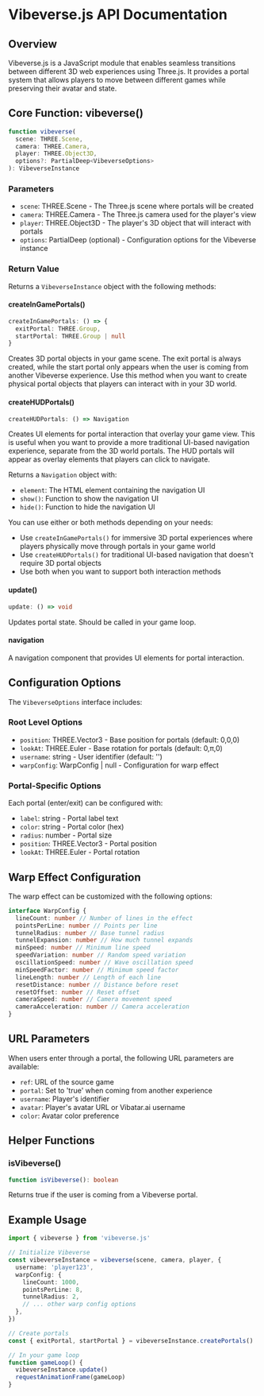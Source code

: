 # Vibeverse.js API Documentation

## Overview

Vibeverse.js is a JavaScript module that enables seamless transitions between different 3D web experiences using Three.js. It provides a portal system that allows players to move between different games while preserving their avatar and state.

## Core Function: vibeverse()

```typescript
function vibeverse(
  scene: THREE.Scene,
  camera: THREE.Camera,
  player: THREE.Object3D,
  options?: PartialDeep<VibeverseOptions>
): VibeverseInstance
```

### Parameters

- `scene`: THREE.Scene - The Three.js scene where portals will be created
- `camera`: THREE.Camera - The Three.js camera used for the player's view
- `player`: THREE.Object3D - The player's 3D object that will interact with portals
- `options`: PartialDeep<VibeverseOptions> (optional) - Configuration options for the Vibeverse instance

### Return Value

Returns a `VibeverseInstance` object with the following methods:

#### createInGamePortals()

```typescript
createInGamePortals: () => {
  exitPortal: THREE.Group,
  startPortal: THREE.Group | null
}
```

Creates 3D portal objects in your game scene. The exit portal is always created, while the start portal only appears when the user is coming from another Vibeverse experience. Use this method when you want to create physical portal objects that players can interact with in your 3D world.

#### createHUDPortals()

```typescript
createHUDPortals: () => Navigation
```

Creates UI elements for portal interaction that overlay your game view. This is useful when you want to provide a more traditional UI-based navigation experience, separate from the 3D world portals. The HUD portals will appear as overlay elements that players can click to navigate.

Returns a `Navigation` object with:

- `element`: The HTML element containing the navigation UI
- `show()`: Function to show the navigation UI
- `hide()`: Function to hide the navigation UI

You can use either or both methods depending on your needs:

- Use `createInGamePortals()` for immersive 3D portal experiences where players physically move through portals in your game world
- Use `createHUDPortals()` for traditional UI-based navigation that doesn't require 3D portal objects
- Use both when you want to support both interaction methods

#### update()

```typescript
update: () => void
```

Updates portal state. Should be called in your game loop.

#### navigation

A navigation component that provides UI elements for portal interaction.

## Configuration Options

The `VibeverseOptions` interface includes:

### Root Level Options

- `position`: THREE.Vector3 - Base position for portals (default: 0,0,0)
- `lookAt`: THREE.Euler - Base rotation for portals (default: 0,π,0)
- `username`: string - User identifier (default: '')
- `warpConfig`: WarpConfig | null - Configuration for warp effect

### Portal-Specific Options

Each portal (enter/exit) can be configured with:

- `label`: string - Portal label text
- `color`: string - Portal color (hex)
- `radius`: number - Portal size
- `position`: THREE.Vector3 - Portal position
- `lookAt`: THREE.Euler - Portal rotation

## Warp Effect Configuration

The warp effect can be customized with the following options:

```typescript
interface WarpConfig {
  lineCount: number // Number of lines in the effect
  pointsPerLine: number // Points per line
  tunnelRadius: number // Base tunnel radius
  tunnelExpansion: number // How much tunnel expands
  minSpeed: number // Minimum line speed
  speedVariation: number // Random speed variation
  oscillationSpeed: number // Wave oscillation speed
  minSpeedFactor: number // Minimum speed factor
  lineLength: number // Length of each line
  resetDistance: number // Distance before reset
  resetOffset: number // Reset offset
  cameraSpeed: number // Camera movement speed
  cameraAcceleration: number // Camera acceleration
}
```

## URL Parameters

When users enter through a portal, the following URL parameters are available:

- `ref`: URL of the source game
- `portal`: Set to 'true' when coming from another experience
- `username`: Player's identifier
- `avatar`: Player's avatar URL or Vibatar.ai username
- `color`: Avatar color preference

## Helper Functions

### isVibeverse()

```typescript
function isVibeverse(): boolean
```

Returns true if the user is coming from a Vibeverse portal.

## Example Usage

```typescript
import { vibeverse } from 'vibeverse.js'

// Initialize Vibeverse
const vibeverseInstance = vibeverse(scene, camera, player, {
  username: 'player123',
  warpConfig: {
    lineCount: 1000,
    pointsPerLine: 8,
    tunnelRadius: 2,
    // ... other warp config options
  },
})

// Create portals
const { exitPortal, startPortal } = vibeverseInstance.createPortals()

// In your game loop
function gameLoop() {
  vibeverseInstance.update()
  requestAnimationFrame(gameLoop)
}
```
